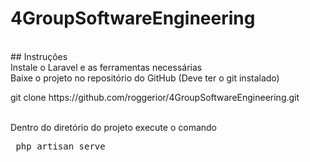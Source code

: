 # 4GroupSoftwareEngineering
</br>
## Instruções 
</br>
Instale o Laravel e as ferramentas necessárias
<https://laravel.com/docs/5.6>
</br>
Baixe o projeto no repositório do GitHub (Deve ter o git instalado)
<p>git clone https://github.com/roggerior/4GroupSoftwareEngineering.git</p>
</br>
Dentro do diretório do projeto execute o comando
<pre> php artisan serve </pre>
